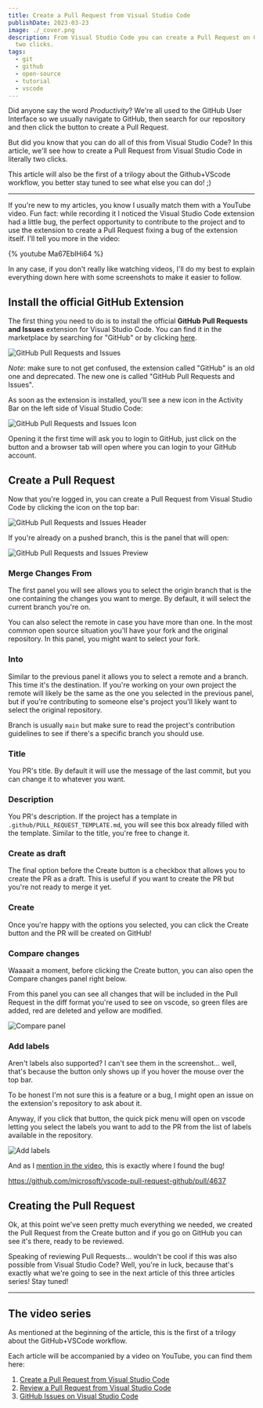 ```yaml
---
title: Create a Pull Request from Visual Studio Code
publishDate: 2023-03-23
image: ./_cover.png
description: From Visual Studio Code you can create a Pull Request on GitHub in literally
  two clicks.
tags:
  - git
  - github
  - open-source
  - tutorial
  - vscode
---
```


Did anyone say the word _Productivity_? We're all used to the GitHub User Interface so we usually navigate to GitHub, then search for our repository and then click the button to create a Pull Request.

But did you know that you can do all of this from Visual Studio Code? In this article, we'll see how to create a Pull Request from Visual Studio Code in literally two clicks.

This article will also be the first of a trilogy about the Github+VScode workflow, you better stay tuned to see what else you can do! ;)

---

If you're new to my articles, you know I usually match them with a YouTube video. Fun fact: while recording it I noticed the Visual Studio Code extension had a little bug, the perfect opportunity to contribute to the project and to use the extension to create a Pull Request fixing a bug of the extension itself. I'll tell you more in the video:

{% youtube Ma67EbIHi64 %}

In any case, if you don't really like watching videos, I'll do my best to explain everything down here with some screenshots to make it easier to follow.

## Install the official GitHub Extension

The first thing you need to do is to install the official **GitHub Pull Requests and Issues** extension for Visual Studio Code. You can find it in the marketplace by searching for "GitHub" or by clicking [here](https://marketplace.visualstudio.com/items?itemName=GitHub.vscode-pull-request-github).

![GitHub Pull Requests and Issues](./github-extension.png)

_Note_: make sure to not get confused, the extension called "GitHub" is an old one and deprecated. The new one is called "GitHub Pull Requests and Issues".

As soon as the extension is installed, you'll see a new icon in the Activity Bar on the left side of Visual Studio Code:

![GitHub Pull Requests and Issues Icon](./github-extension-icon.png)

Opening it the first time will ask you to login to GitHub, just click on the button and a browser tab will open where you can login to your GitHub account.

## Create a Pull Request

Now that you're logged in, you can create a Pull Request from Visual Studio Code by clicking the icon on the top bar:

![GitHub Pull Requests and Issues Header](./extension-header.png)

If you're already on a pushed branch, this is the panel that will open:

![GitHub Pull Requests and Issues Preview](./pr-preview.png)

### Merge Changes From

The first panel you will see allows you to select the origin branch that is the one containing the changes you want to merge. By default, it will select the current branch you're on.

You can also select the remote in case you have more than one. In the most common open source situation you'll have your fork and the original repository. In this panel, you might want to select your fork.

### Into

Similar to the previous panel it allows you to select a remote and a branch. This time it's the destination. If you're working on your own project the remote will likely be the same as the one you selected in the previous panel, but if you're contributing to someone else's project you'll likely want to select the original repository.

Branch is usually `main` but make sure to read the project's contribution guidelines to see if there's a specific branch you should use.

### Title

You PR's title. By default it will use the message of the last commit, but you can change it to whatever you want.

### Description

You PR's description. If the project has a template in `.github/PULL_REQUEST_TEMPLATE.md`, you will see this box already filled with the template. Similar to the title, you're free to change it.

### Create as draft

The final option before the Create button is a checkbox that allows you to create the PR as a draft. This is useful if you want to create the PR but you're not ready to merge it yet.

### Create

Once you're happy with the options you selected, you can click the Create button and the PR will be created on GitHub!

### Compare changes

Waaaait a moment, before clicking the Create button, you can also open the Compare changes panel right below.

From this panel you can see all changes that will be included in the Pull Request in the diff format you're used to see on vscode, so green files are added, red are deleted and yellow are modified.

![Compare panel](./compare.png)

### Add labels

Aren't labels also supported? I can't see them in the screenshot... well, that's because the button only shows up if you hover the mouse over the top bar.

To be honest I'm not sure this is a feature or a bug, I might open an issue on the extension's repository to ask about it.

Anyway, if you click that button, the quick pick menu will open on vscode letting you select the labels you want to add to the PR from the list of labels available in the repository.

![Add labels](./labels.png)

And as I [mention in the video](https://youtu.be/Ma67EbIHi64), this is exactly where I found the bug!

https://github.com/microsoft/vscode-pull-request-github/pull/4637

## Creating the Pull Request

Ok, at this point we've seen pretty much everything we needed, we created the Pull Request from the Create button and if you go on GitHub you can see it's there, ready to be reviewed.

Speaking of reviewing Pull Requests... wouldn't be cool if this was also possible from Visual Studio Code? Well, you're in luck, because that's exactly what we're going to see in the next article of this three articles series! Stay tuned!

---

## The video series

As mentioned at the beginning of the article, this is the first of a trilogy about the GitHub+VSCode workflow.

Each article will be accompanied by a video on YouTube, you can find them here:

1. [Create a Pull Request from Visual Studio Code](https://youtu.be/Ma67EbIHi64)
2. [Review a Pull Request from Visual Studio Code](https://youtu.be/DSl-L6B_Qb4)
3. [GitHub Issues on Visual Studio Code](https://youtu.be/-nfUgBLBTIo)
